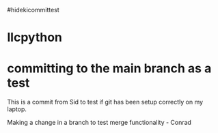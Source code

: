 #hidekicommittest
# llcpython
# committing to the main branch as a test

This is a commit from Sid to test if git has been setup correctly on my laptop.

Making a change in a branch to test merge functionality - Conrad

